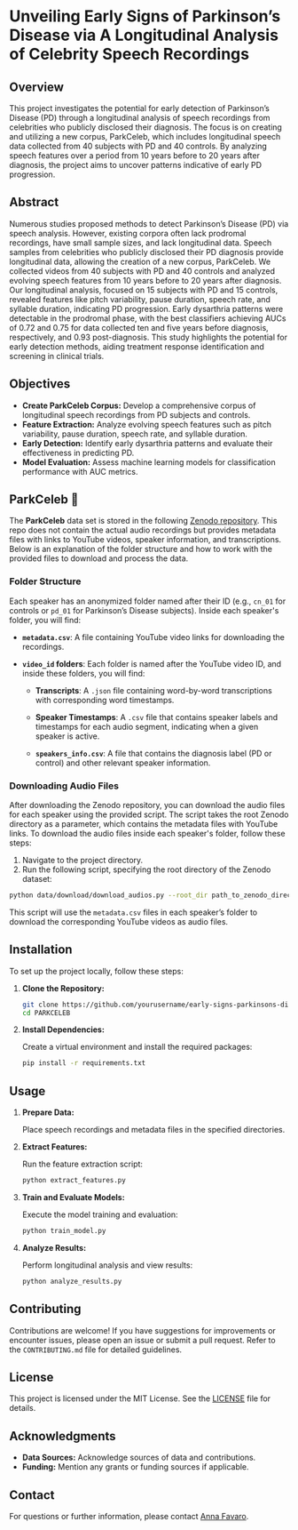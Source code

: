 # Unveiling Early Signs of Parkinson’s Disease via A Longitudinal Analysis of Celebrity Speech Recordings 

## Overview

This project investigates the potential for early detection of Parkinson’s Disease (PD) through a longitudinal analysis of speech recordings from celebrities who publicly disclosed their diagnosis. The focus is on creating and utilizing a new corpus, ParkCeleb, which includes longitudinal speech data collected from 40 subjects with PD and 40 controls. By analyzing speech features over a period from 10 years before to 20 years after diagnosis, the project aims to uncover patterns indicative of early PD progression.

## Abstract

Numerous studies proposed methods to detect Parkinson’s Disease (PD) via speech analysis. However, existing corpora often lack prodromal recordings, have small sample sizes, and lack longitudinal data. Speech samples from celebrities who publicly disclosed their PD diagnosis provide longitudinal data, allowing the creation of a new corpus, ParkCeleb. We collected videos from 40 subjects with PD and 40 controls and analyzed evolving speech features from 10 years before to 20 years after diagnosis. Our longitudinal analysis, focused on 15 subjects with PD and 15 controls, revealed features like pitch variability, pause duration, speech rate, and syllable duration, indicating PD progression. Early dysarthria patterns were detectable in the prodromal phase, with the best classifiers achieving AUCs of 0.72 and 0.75 for data collected ten and five years before diagnosis, respectively, and 0.93 post-diagnosis. This study highlights the potential for early detection methods, aiding treatment response identification and screening in clinical trials.

## Objectives

- **Create ParkCeleb Corpus:** Develop a comprehensive corpus of longitudinal speech recordings from PD subjects and controls.
- **Feature Extraction:** Analyze evolving speech features such as pitch variability, pause duration, speech rate, and syllable duration.
- **Early Detection:** Identify early dysarthria patterns and evaluate their effectiveness in predicting PD.
- **Model Evaluation:** Assess machine learning models for classification performance with AUC metrics.

## ParkCeleb :dizzy:

The **ParkCeleb** data set is stored in the following [Zenodo repository](link). This repo does not contain the actual audio recordings but provides metadata files with links to YouTube videos, speaker information, and transcriptions. Below is an explanation of the folder structure and how to work with the provided files to download and process the data.

### Folder Structure

Each speaker has an anonymized folder named after their ID (e.g., `cn_01` for controls or `pd_01` for Parkinson’s Disease subjects). Inside each speaker's folder, you will find:

- **`metadata.csv`**: A file containing YouTube video links for downloading the recordings.
  
- **`video_id` folders**: Each folder is named after the YouTube video ID, and inside these folders, you will find:
  
  - **Transcripts**: A `.json` file containing word-by-word transcriptions with corresponding word timestamps.
  
  - **Speaker Timestamps**: A `.csv` file that contains speaker labels and timestamps for each audio segment, indicating when a given speaker is active.
  
  - **`speakers_info.csv`**: A file that contains the diagnosis label (PD or control) and other relevant speaker information.

### Downloading Audio Files

After downloading the Zenodo repository, you can download the audio files for each speaker using the provided script. The script takes the root Zenodo directory as a parameter, which contains the metadata files with YouTube links. To download the audio files inside each speaker's folder, follow these steps:

1. Navigate to the project directory.
2. Run the following script, specifying the root directory of the Zenodo dataset:

```bash
python data/download/download_audios.py --root_dir path_to_zenodo_directory
```

This script will use the `metadata.csv` files in each speaker’s folder to download the corresponding YouTube videos as audio files.

## Installation

To set up the project locally, follow these steps:

1. **Clone the Repository:**

   ```bash
   git clone https://github.com/yourusername/early-signs-parkinsons-disease.git](https://github.com/Annafavaro/PARKCELEB.git
   cd PARKCELEB
   ```

2. **Install Dependencies:**

   Create a virtual environment and install the required packages:

   ```bash
   pip install -r requirements.txt
   ```

## Usage

1. **Prepare Data:**

   Place speech recordings and metadata files in the specified directories.

2. **Extract Features:**

   Run the feature extraction script:

   ```bash
   python extract_features.py
   ```

3. **Train and Evaluate Models:**

   Execute the model training and evaluation:

   ```bash
   python train_model.py
   ```

4. **Analyze Results:**

   Perform longitudinal analysis and view results:

   ```bash
   python analyze_results.py
   ```

## Contributing

Contributions are welcome! If you have suggestions for improvements or encounter issues, please open an issue or submit a pull request. Refer to the `CONTRIBUTING.md` file for detailed guidelines.

## License

This project is licensed under the MIT License. See the [LICENSE](LICENSE) file for details.

## Acknowledgments

- **Data Sources:** Acknowledge sources of data and contributions.
- **Funding:** Mention any grants or funding sources if applicable.

## Contact

For questions or further information, please contact [Anna Favaro](mailto:afavaro1@jhu.edu).
